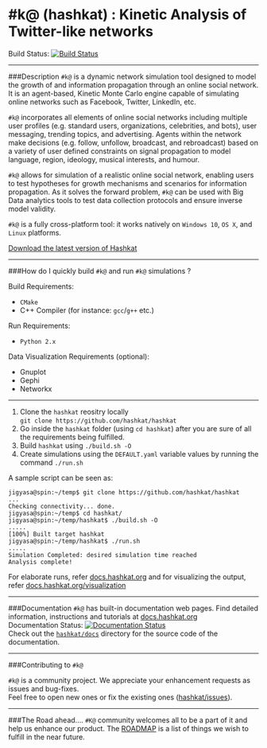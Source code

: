 # #k@ (hashkat) : Kinetic Analysis of Twitter-like networks

Build Status: [![Build Status](https://travis-ci.org/hashkat/hashkat.svg?branch=master)](https://travis-ci.org/hashkat/hashkat)

***

###Description
`#k@` is a dynamic network simulation tool designed to model the growth of and information propagation through an online social network. It is an agent-based, Kinetic Monte Carlo engine capable of simulating online networks such as Facebook, Twitter, LinkedIn, etc.

`#k@` incorporates all elements of online social networks including multiple user profiles (e.g. standard users, organizations, celebrities, and bots), user messaging, trending topics, and advertising. Agents within the network make decisions (e.g. follow, unfollow, broadcast, and rebroadcast) based on a variety of user defined constraints on signal propagation to model language, region, ideology, musical interests, and humour.

`#k@` allows for simulation of a realistic online social network, enabling users to test hypotheses for growth mechanisms and scenarios for information propagation. As it solves the forward problem, `#k@` can be used with Big Data analytics tools to test data collection protocols and ensure inverse model validity.

`#k@` is a fully cross-platform tool: it works natively on `Windows 10`, `OS X`, and `Linux` platforms.

[Download the latest version of Hashkat](http://simulator.science.uoit.ca/hashkat.2015.08.20.tar.gz)

***

###How do I quickly build `#k@` and run `#k@` simulations ?

Build Requirements:
* `CMake`
* C++ Compiler (for instance: `gcc`/`g++` etc.)

Run Requirements:
* `Python 2.x`

Data Visualization Requirements (optional):
* Gnuplot
* Gephi
* Networkx

***

1. Clone the `hashkat` reositry locally<br>`git clone https://github.com/hashkat/hashkat`
2. Go inside the `hashkat` folder (using `cd hashkat`) after you are sure of all the requirements being fulfilled.
3. Build `hashkat` using `./build.sh -O`
4. Create simulations using the `DEFAULT.yaml` variable values by running the command `./run.sh`

A sample script can be seen as:
```
jigyasa@spin:~/temp$ git clone https://github.com/hashkat/hashkat
...
Checking connectivity... done.
jigyasa@spin:~/temp$ cd hashkat/
jigyasa@spin:~/temp/hashkat$ ./build.sh -O
.....
[100%] Built target hashkat
jigyasa@spin:~/temp/hashkat$ ./run.sh
.....
Simulation Completed: desired simulation time reached
Analysis complete!
```

For elaborate runs, refer [docs.hashkat.org](http://docs.hashkat.org/en/latest/) and for visualizing the output, refer [docs.hashkat.org/visualization](http://docs.hashkat.org/en/latest/visualization/)

***
###Documentation
`#k@` has built-in documentation web pages. Find detailed information, instructions and tutorials at [docs.hashkat.org](http://docs.hashkat.org/en/latest/)
<br>Documentation Status: [![Documentation Status](https://readthedocs.org/projects/hashkat/badge/?version=latest)](https://readthedocs.org/projects/hashkat/?badge=latest)
<br>Check out the [`hashkat/docs`](https://github.com/hashkat/hashkat/tree/master/docs) directory for the source code of the documentation.

***

###Contributing to `#k@`

`#k@` is a community project. We appreciate your enhancement requests as issues and bug-fixes. 
<br>Feel free to open new ones or fix the existing ones ([hashkat/issues](https://github.com/hashkat/hashkat/issues)).

***

###The Road ahead....
`#K@` community welcomes all to be a part of it and help us enhance our product. The [ROADMAP](https://github.com/hashkat/hashkat/blob/master/ROADMAP.md) is a list of things we wish to fulfill in the near future.
